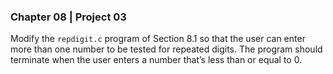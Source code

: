 ### Chapter 08 | Project 03
Modify the `repdigit.c` program of Section 8.1 so that the user can enter more than one
number to be tested for repeated digits. The program should terminate when the user enters
a number that’s less than or equal to 0.
